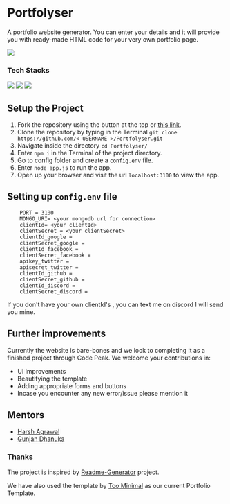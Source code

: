 # Portfolyser

A portfolio website generator. You can enter your details and it will provide you with ready-made HTML code for your very own portfolio page.

![](https://img.shields.io/badge/CODEPEAK-blue?link=http://codepeak.tech&style=for-the-badge)

### Tech Stacks
 ![](https://img.shields.io/badge/Node.js-339933?style=for-the-badge&logo=nodedotjs&logoColor=white)
![](https://img.shields.io/badge/HTML5-E34F26?style=for-the-badge&logo=html5&logoColor=white)
![](https://img.shields.io/badge/Python-3776AB?style=for-the-badge&logo=python&logoColor=white)

## Setup the Project

1. Fork the repository using the button at the top or [this link](https://github.com/harshagrawal523/Portfolyser/fork).
2. Clone the repository by typing in the Terminal `git clone https://github.com/< USERNAME >/Portfolyser.git`
3. Navigate inside the directory `cd Portfolyser/`
4. Enter `npm i` in the Terminal of the project directory.
5. Go to config folder and create a `config.env` file.
6. Enter `node app.js` to run the app.
7. Open up your browser and visit the url `localhost:3100` to view the app.

## Setting up `config.env` file

        PORT = 3100
        MONGO_URI= <your mongodb url for connection>
        clientId= <your clientId>
        clientSecret = <your clientSecret>
        clientId_google = 
        clientSecret_google = 
        clientId_facebook = 
        clientSecret_facebook = 
        apikey_twitter = 
        apisecret_twitter = 
        clientId_github = 
        clientSecret_github = 
        clientId_discord = 
        clientSecret_discord = 
        
  If you don't have your own clientId's , you can text me on discord I will send you mine.


## Further improvements
Currently the website is bare-bones and we look to completing it as a finished project through Code Peak. We welcome your contributions in:
-  UI improvements
-  Beautifying the template
-  Adding appropriate forms and buttons
-  Incase you encounter any new error/issue please mention it

## Mentors
- [Harsh Agrawal](https://github.com/harshagrawal523)
- [Gunjan Dhanuka](https://github.com/GunjanDhanuka)

### Thanks
The project is inspired by [Readme-Generator](https://github.com/rahuldkjain/github-profile-readme-generator) project.

We have also used the template by [Too Minimal](https://github.com/FR0ST1N/TooMinimal) as our current Portfolio Template.
